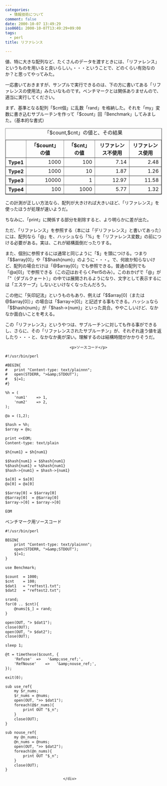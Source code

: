 ```yaml
---
categories:
  - 情報技術について
comment: false
date: 2000-10-07 13:49:29
iso8601: 2000-10-07T13:49:29+09:00
tags:
  - perl
title: リファレンス

---
```


<div class="entry-body">
                                 <p>値、特に大きな配列など、たくさんのデータを渡すときには、「リファレンス」というものを用いると良いらしい。・・・ということで、どのくらい有効なのか？と思ってやってみた。 </p>

<p>一応書いておきますが、サンプルで実行できるのは、下の方に書いてある「リファレンスの使用法」みたいなものです。ベンチマークとは関係ありませんので、適当に実行してください。 </p>

<p>まず、基準となる配列「$cnt個」に乱数「rand」を格納した。それを「my」変数に書き込むサブルーチンを作って「$count」回「Benchmark」してみました。（基本的な書式） </p>

<table border="1" cellpadding="4"><caption>「$count,$cnt」の値と、その結果</caption><tr><th></th><th>「$count」の値</th><th>「$cnt」の値</th><th>リファレンス不使用</th><th>リファレンス使用</th></tr><tr align="right"><th>Type1</th><td>1000</td><td>100</td><td>7.14</td><td>2.48</td></tr><tr align="right"><th>Type2</th><td>1000</td><td>10</td><td>1.87</td><td>1.26</td></tr><tr align="right"><th>Type3</th><td>10000</td><td>1</td><td>12.97</td><td>11.58</td></tr><tr align="right"><th>Type4</th><td>100</td><td>1000</td><td>5.77</td><td>1.32</td></tr></table><p>この計測が正しい方法なら、配列が大きければ大きいほど、「リファレンス」を使ったほうが処理が速いようだ。 </p>

<p>ちなみに、「print」に関係する部分を削除すると、より明らかに差が出た。 </p>

<p>ただ、「リファレンス」を参照する（本には「デリファレンス」と書いてあった）には、配列なら「@」を、ハッシュなら「%」を「リファレンス変数」の前につける必要がある。実は、これが結構面倒だったりする。 </p>

<p>また、個別に参照するには通常と同じように「$」を頭につける。つまり「$$array[0]」や「$$hash{num}」のように・・・。で、何故か知らないけど、配列の場合だけは「@$array[0]」でも参照できる。普通の配列でも「@a[0]」で参照できる（この辺はおそらくPerl5のみ）。このおかげで「@」が「"（ダブルクォート）」の中では展開されるようになり、文字として表示するには「エスケープ」しないといけなくなったんだろう。 </p>

<p>この他に「矢印記法」というものもあり、例えば「$$array[0]（または@$array[0]）」の場合は「$array->[0]」と記述する事もできる。ハッシュなら「$$hash{num}」が「$hash->{num}」といった具合。ややこしいけど、なかなか面白いことを考える。 </p>

<p>この「リファレンス」というやつは、サブルーチンに対しても作る事ができるし、さらに、その「リファレンスされたサブルーチン」が、それぞれ違う値を返したり・・・と、なかなか奥が深い。理解するのは結構時間がかかりそうだ。</p>
                              
                                 <p>ソースコード</p>

```default
#!/usr/bin/perl

#BEGIN{
#   print "Content-type: text/plainnn";
#   open(STDERR, ">&amp;STDOUT");
#   $|=1;
#}

%h = (
    'num1'    => 1,
    'num2'    => 2,
);

@a = (1,2);

$hash = %h;
$array = @a;

print <<EOM;
Content-type: text/plain

$h{num1} = $h{num1}

$$hash{num1} = $$hash{num1}
%$hash{num1} = %$hash{num1}
$hash->{num1} = $hash->{num1}

$a[0] = $a[0]
@a[0] = @a[0]

$$array[0] = $$array[0]
@$array[0]  = @$array[0]
$array->[0] = $array->[0]

EOM
```

<p>ベンチマーク用ソースコード</p>

```default
#!/usr/bin/perl

BEGIN{
    print "Content-type: text/plainnn";
    open(STDERR, ">&amp;STDOUT");
    $|=1;
}

use Benchmark;

$count  = 1000;
$cnt    = 100;
$dat1   = "reftest1.txt";
$dat2   = "reftest2.txt";

srand;
for(0 .. $cnt){
    @nums[$_] = rand;
}

open(OUT, "> $dat1");
close(OUT);
open(OUT, "> $dat2");
close(OUT);

sleep 1;

@t = timethese($count, {
    'Refuse'  =>   '&amp;use_ref;',
    'RefNouse'    =>   '&amp;nouse_ref;',
});

exit(0);

sub use_ref{
    my $r_nums;
    $r_nums = @nums;
    open(OUT, ">> $dat1");
    foreach(@$r_nums){
        print OUT "$_n";
    }
    close(OUT);
}

sub nouse_ref{
    my @n_nums;
    @n_nums = @nums;
    open(OUT, ">> $dat2");
    foreach(@n_nums){
        print OUT "$_n";
    }
    close(OUT);
}
```
                              </div>
    	